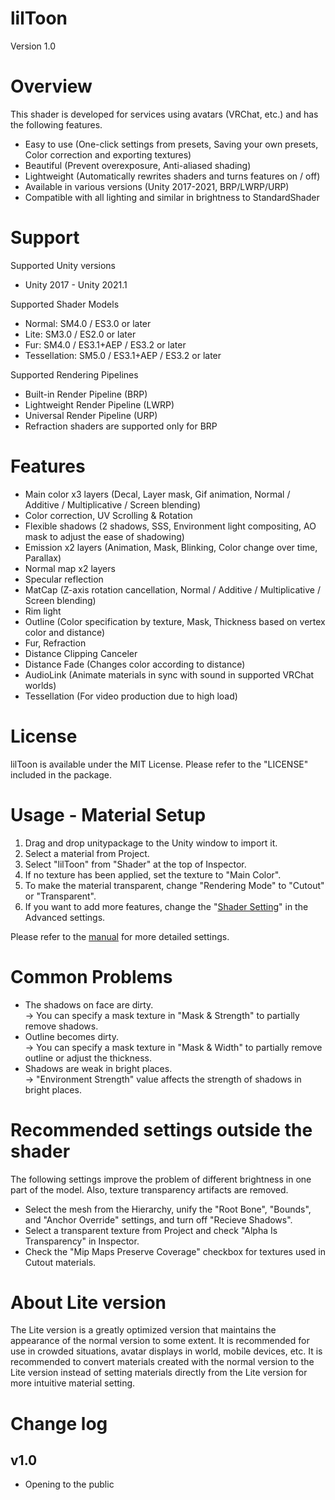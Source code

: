 # lilToon
Version 1.0

# Overview
This shader is developed for services using avatars (VRChat, etc.) and has the following features.
- Easy to use (One-click settings from presets, Saving your own presets, Color correction and exporting textures)
- Beautiful (Prevent overexposure, Anti-aliased shading)
- Lightweight (Automatically rewrites shaders and turns features on / off)
- Available in various versions (Unity 2017-2021, BRP/LWRP/URP)
- Compatible with all lighting and similar in brightness to StandardShader

# Support
Supported Unity versions
- Unity 2017 - Unity 2021.1

Supported Shader Models
- Normal: SM4.0 / ES3.0 or later
- Lite: SM3.0 / ES2.0 or later
- Fur: SM4.0 / ES3.1+AEP / ES3.2 or later
- Tessellation: SM5.0 / ES3.1+AEP / ES3.2 or later

Supported Rendering Pipelines
- Built-in Render Pipeline (BRP)
- Lightweight Render Pipeline (LWRP)
- Universal Render Pipeline (URP)
- Refraction shaders are supported only for BRP

# Features
- Main color x3 layers (Decal, Layer mask, Gif animation, Normal / Additive / Multiplicative / Screen blending)
- Color correction, UV Scrolling & Rotation
- Flexible shadows (2 shadows, SSS, Environment light compositing, AO mask to adjust the ease of shadowing)
- Emission x2 layers (Animation, Mask, Blinking, Color change over time, Parallax)
- Normal map x2 layers
- Specular reflection
- MatCap (Z-axis rotation cancellation, Normal / Additive / Multiplicative / Screen blending)
- Rim light
- Outline (Color specification by texture, Mask, Thickness based on vertex color and distance)
- Fur, Refraction
- Distance Clipping Canceler
- Distance Fade (Changes color according to distance)
- AudioLink (Animate materials in sync with sound in supported VRChat worlds)
- Tessellation (For video production due to high load)

# License
lilToon is available under the MIT License. Please refer to the "LICENSE" included in the package.

# Usage - Material Setup
1. Drag and drop unitypackage to the Unity window to import it.
2. Select a material from Project.
3. Select "lilToon" from "Shader" at the top of Inspector.
4. If no texture has been applied, set the texture to "Main Color".
5. To make the material transparent, change "Rendering Mode" to "Cutout" or "Transparent".
6. If you want to add more features, change the "[Shader Setting](https://github.com/lilxyzw/lilToon/blob/master/Assets/lilToon/MANUAL.md#shader-setting)" in the Advanced settings.

Please refer to the [manual](https://github.com/lilxyzw/lilToon/blob/master/Assets/lilToon/MANUAL.md) for more detailed settings.

# Common Problems
- The shadows on face are dirty.  
  → You can specify a mask texture in "Mask & Strength" to partially remove shadows.
- Outline becomes dirty.  
  → You can specify a mask texture in "Mask & Width" to partially remove outline or adjust the thickness.
- Shadows are weak in bright places.  
  → "Environment Strength" value affects the strength of shadows in bright places.

# Recommended settings outside the shader
The following settings improve the problem of different brightness in one part of the model. Also, texture transparency artifacts are removed.
- Select the mesh from the Hierarchy, unify the "Root Bone", "Bounds", and "Anchor Override" settings, and turn off "Recieve Shadows".
- Select a transparent texture from Project and check "Alpha Is Transparency" in Inspector.
- Check the "Mip Maps Preserve Coverage" checkbox for textures used in Cutout materials.

# About Lite version
The Lite version is a greatly optimized version that maintains the appearance of the normal version to some extent. It is recommended for use in crowded situations, avatar displays in world, mobile devices, etc. It is recommended to convert materials created with the normal version to the Lite version instead of setting materials directly from the Lite version for more intuitive material setting.

# Change log
## v1.0
- Opening to the public